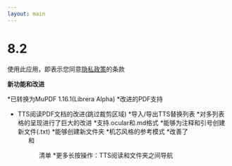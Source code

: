 ```yaml
---
layout: main
---
```


# 8.2

使用此应用，即表示您同意[隐私政策](/PrivacyPolicy/zh)的条款

**新功能和改进**

*已转换为MuPDF 1.16.1(Librera Alpha)
*改进的PDF支持
* TTS阅读PDF文档的改进(跳过裁剪区域)
*导入/导出TTS替换列表
*对多列表格的呈现进行了巨大的改进
*支持.ocular和.md格式
*能够为注释和引号创建新文件(.txt)
*能够创建新文件夹
*机芯风格的参考模式
*改善了<ol>和<ul>清单
*更多长按操作：TTS阅读和文件夹之间导航
